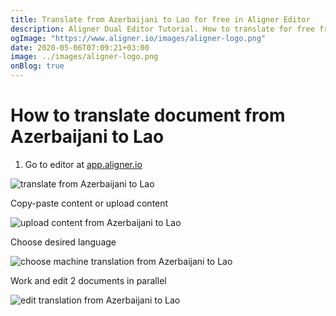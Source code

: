 ```yaml
---
title: Translate from Azerbaijani to Lao for free in Aligner Editor
description: Aligner Dual Editor Tutorial. How to translate for free from Azerbaijani to Lao. Aligner is multilingual document management platform. 
ogImage: "https://www.aligner.io/images/aligner-logo.png"
date: 2020-05-06T07:09:21+03:00
image: ../images/aligner-logo.png
onBlog: true
---
```


# How to translate document from Azerbaijani to Lao

1. Go to editor at [app.aligner.io](https://app.aligner.io "Aligner App web page")

![translate from Azerbaijani to Lao](../aligner-blank-editor.png "translate from Azerbaijani to Lao")

Copy-paste content or upload content

![upload content from Azerbaijani to Lao](../aligner-uploaded-document.png "upload content from Azerbaijani to Lao")

Choose desired language

![choose machine translation from Azerbaijani to Lao](../aligner-language-dropdown.png "choose machine translation from Azerbaijani to Lao")

Work and edit 2 documents in parallel

![edit translation from Azerbaijani to Lao](../aligner-double-sitded-editor.png "edit translation from Azerbaijani to Lao")


